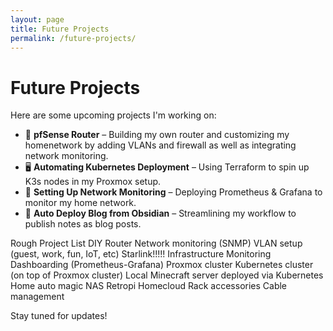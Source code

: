 ```yaml
---
layout: page
title: Future Projects
permalink: /future-projects/
---
```


# Future Projects

Here are some upcoming projects I'm working on:

- 🏡 **pfSense Router** – Building my own router and customizing my homenetwork by adding VLANs and firewall as well as integrating network monitoring.
- 🖥 **Automating Kubernetes Deployment** – Using Terraform to spin up K3s nodes in my Proxmox setup.
- 📡 **Setting Up Network Monitoring** – Deploying Prometheus & Grafana to monitor my home network.
- 🚀 **Auto Deploy Blog from Obsidian** – Streamlining my workflow to publish notes as blog posts.

Rough Project List
DIY Router
Network monitoring (SNMP)
VLAN setup (guest, work, fun, IoT, etc)
Starlink!!!!!
Infrastructure
Monitoring Dashboarding (Prometheus-Grafana)
Proxmox cluster
Kubernetes cluster (on top of Proxmox cluster)
Local Minecraft server deployed via Kubernetes
Home auto magic
NAS
Retropi
Homecloud
Rack accessories
Cable management


Stay tuned for updates!
